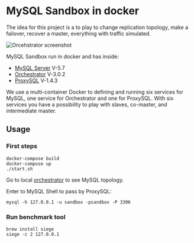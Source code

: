 # MySQL Sandbox in docker

The idea for this project is a to play to change replication topology, make a
failover, recover a master, everything with traffic simulated.

![Orcehstrator screenshot](https://github.com/swapbyt3s/MySQLSandbox/raw/master/assets/orchestrator.png)

MySQL Sandbox run in docker and has inside:

- [MySQL Server](https://github.com/mysql/mysql-server) V-5.7
- [Orchestrator](https://github.com/github/orchestrator/) V-3.0.2
- [ProxySQL](https://github.com/sysown/proxysql) V-1.4.3

We use a multi-container Docker to defining and running six services for MySQL,
one service for Orchestrator and one for ProxySQL. With six services you have a
possibility to play with slaves, co-master, and intermediate master.

## Usage

### First steps

```
docker-compose build
docker-compose up
./start.sh
```

Go to local [orchestrator](http://127.0.0.1:3000/) to see MySQL topology.

Enter to MySQL Shell to pass by ProxySQL:

```
mysql -h 127.0.0.1 -u sandbox -psandbox -P 3306
```

### Run benchmark tool

```
brew install siege
siege -c 2 127.0.0.1
```
